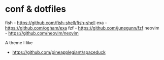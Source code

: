 # conf & dotfiles

fish - https://github.com/fish-shell/fish-shell
exa - https://github.com/ogham/exa
fzf - https://github.com/junegunn/fzf
neovim - https://github.com/neovim/neovim

A theme I like
- https://github.com/pineapplegiant/spaceduck
